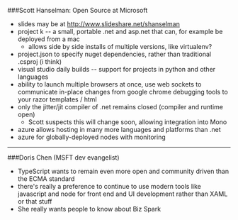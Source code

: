 ###Scott Hanselman: Open Source at Microsoft
  - slides may be at http://www.slideshare.net/shanselman
  - project k -- a small, portable .net and asp.net that can, for example be deployed from a mac
    - allows side by side installs of multiple versions, like virtualenv?
  - project.json to specify nuget dependencies, rather than traditional .csproj (i think)
  - visual studio daily builds -- support for projects in python and other languages
  - ability to launch multiple browsers at once, use web sockets to communicate in-place changes from
  google chrome debugging tools to your razor templates / html
  - only the jitter/jit compiler of .net remains closed (compiler and runtime open)
    - Scott suspects this will change soon, allowing integration into Mono
  - azure allows hosting in many more languages and platforms than .net
  - azure for globally-deployed nodes with monitoring
  
----
###Doris Chen (MSFT dev evangelist)
  - TypeScript wants to remain even more open and community driven than the ECMA standard
  - there's really a preference to continue to use modern tools like javascript and node
    for front end and UI development rather than XAML or that stuff
  - She really wants people to know about Biz Spark